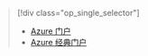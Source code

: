 > [!div class="op_single_selector"]
>- [Azure 门户](../articles/storage/storage-create-storage-account.md)
>- [Azure 经典门户](../articles/storage/storage-create-storage-account-classic-portal.md)